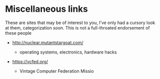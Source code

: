 # Miscellaneous links

These are sites that may be of interest to you, I've only had a cursory look at them, categorization soon. This is not a full-throated endorsement of these people

- http://nuclear.mutantstargoat.com/ 
	- operating systems, electronics, hardware hacks

- https://vcfed.org/
	- Vintage Computer Federation Missio
